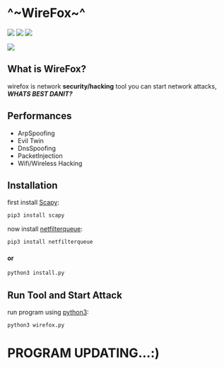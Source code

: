 # ^~WireFox~^
![](https://img.shields.io/badge/Type-NetworkTool-yellow) ![](https://img.shields.io/badge/Version-1.2.0-blue) ![](https://img.shields.io/badge/language-Python-inactive)

![](https://img.techpowerup.org/201005/screenshot-from-2020-10-05-10-59-52.png)

## What is WireFox?
wirefox is network **security/hacking** tool
you can start network attacks, ***WHATS BEST DANIT?***

## Performances
* ArpSpoofing
* Evil Twin
* DnsSpoofing
* PacketInjection
* Wifi/Wireless Hacking

## Installation
first install [Scapy](https://github.com/secdev/scapy):
```bash
pip3 install scapy
```
now install [netfilterqueue](https://github.com/kti/python-netfilterqueue):
```bash
pip3 install netfilterqueue
```

#### or
```bash
python3 install.py
```
## Run Tool and Start Attack
run program using [python3](https://python.org):
```
python3 wirefox.py
```

# **PROGRAM UPDATING...:)**
